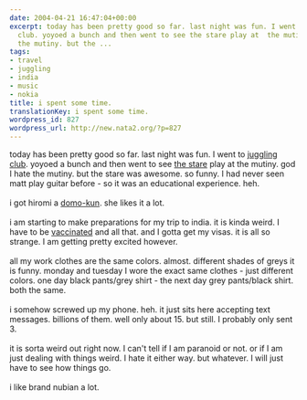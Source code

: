 ```yaml
---
date: 2004-04-21 16:47:04+00:00
excerpt: today has been pretty good so far. last night was fun. I went to juggling
  club. yoyoed a bunch and then went to see the stare play at  the mutiny. god I hate
  the mutiny. but the ...
tags:
- travel
- juggling
- india
- music
- nokia
title: i spent some time.
translationKey: i spent some time.
wordpress_id: 827
wordpress_url: http://new.nata2.org/?p=827
---
```


today has been pretty good so far. last night was fun. I went to <a href="http://www.nata2.info/pictures/misc/phone_camera/photolog/1082531012-Vid%2804%29.3gp">juggling club</a>. yoyoed a bunch and then went to see <a href="http://www.nata2.info/?path=pictures%2Fmisc%2Fphone_camera%2Fphotolog&amp;img=1082523305-Nokia6600(442).jpg">the stare</a> play at  the mutiny. god I hate the mutiny. but the stare was awesome. so funny. I had never seen matt play guitar before - so it was an educational experience. heh. <br/><br/>i got hiromi a <a href="http://www.nata2.info/?path=pictures%2Fmisc%2Fphone_camera%2Fphotolog&amp;img=1082476656-Nokia6600(418).jpg">domo-kun</a>. she likes it a lot.<br/><br/>i am starting to make preparations for my trip to india. it is kinda weird. I have to be <a href="http://www.nmff.org/travelmedicine/index.asp">vaccinated</a> and all that. and I gotta get my visas. it is all so strange. I am getting pretty excited however. <br/><br/>all my work clothes are the same colors. almost. different shades of greys it is funny. monday and tuesday I wore the exact same clothes - just different colors. one day black pants/grey shirt - the next day grey pants/black shirt. both the same. <br/><br/>i somehow screwed up my phone. heh. it just sits here accepting text messages. billions of them. well only about 15. but still. I probably only sent 3. <br/><br/>it is sorta weird out right now. I can't tell if I am paranoid or not. or if I am just dealing with things weird. I hate it either way. but whatever. I will just have to see how things go. <br/><br/>i like brand nubian a lot.